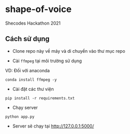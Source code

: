 # shape-of-voice

Shecodes Hackathon 2021

## Cách sử dụng

- Clone repo này về máy và di chuyển vào thư mục repo

- Cài `ffmpeg` tại môi trường sử dụng

VD: Đối với anaconda

```
conda install ffmpeg -y
```

- Cài đặt các thư viện

```
pip install -r requirements.txt
```

- Chạy server

```
python app.py
```

- Server sẽ chạy tại http://127.0.0.1:5000/
